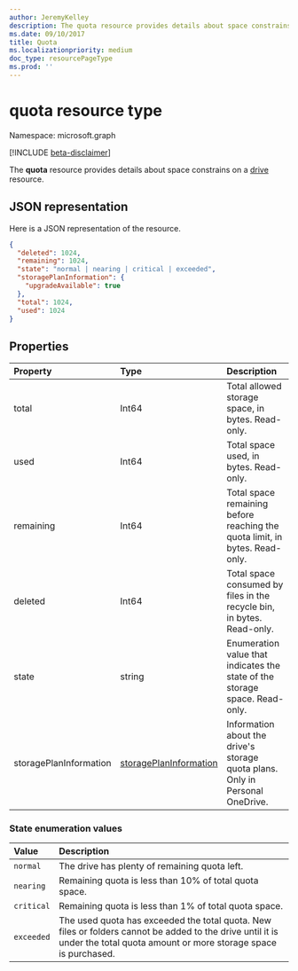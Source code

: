 ```yaml
---
author: JeremyKelley
description: The quota resource provides details about space constrains on a drive resource.
ms.date: 09/10/2017
title: Quota
ms.localizationpriority: medium
doc_type: resourcePageType
ms.prod: ''
---
```


# quota resource type

Namespace: microsoft.graph

[!INCLUDE [beta-disclaimer](../../includes/beta-disclaimer.md)]

The **quota** resource provides details about space constrains on a [drive](drive.md) resource.

## JSON representation

Here is a JSON representation of the resource.

<!-- {
  "blockType": "resource",
  "optionalProperties": [ ],
  "@odata.type": "microsoft.graph.quota"
}-->

```json
{
  "deleted": 1024,
  "remaining": 1024,
  "state": "normal | nearing | critical | exceeded",
  "storagePlanInformation": {
    "upgradeAvailable": true
  },
  "total": 1024,
  "used": 1024
}
```

## Properties

| Property               | Type                                                | Description                                                                   |
| :--------------------- | :-------------------------------------------------- | :---------------------------------------------------------------------------- |
| total                  | Int64                                               | Total allowed storage space, in bytes. Read-only.                             |
| used                   | Int64                                               | Total space used, in bytes. Read-only.                                        |
| remaining              | Int64                                               | Total space remaining before reaching the quota limit, in bytes. Read-only.   |
| deleted                | Int64                                               | Total space consumed by files in the recycle bin, in bytes. Read-only.        |
| state                  | string                                              | Enumeration value that indicates the state of the storage space. Read-only.   |
| storagePlanInformation | [storagePlanInformation](storageplaninformation.md) | Information about the drive's storage quota plans. Only in Personal OneDrive. |

### State enumeration values

| Value      | Description                                                                                                                                                                 |
| :--------- | :-------------------------------------------------------------------------------------------------------------------------------------------------------------------------- |
| `normal`   | The drive has plenty of remaining quota left.                                                                                                                               |
| `nearing`  | Remaining quota is less than 10% of total quota space.                                                                                                                      |
| `critical` | Remaining quota is less than 1% of total quota space.                                                                                                                       |
| `exceeded` | The used quota has exceeded the total quota. New files or folders cannot be added to the drive until it is under the total quota amount or more storage space is purchased. |

<!--
{
  "type": "#page.annotation",
  "description": "The quota facet provides information about how much space the OneDrive has available.",
  "keywords": "quota,available,remaining,used",
  "section": "documentation",
  "tocPath": "Facets/Quota",
  "suppressions": []
}
-->
